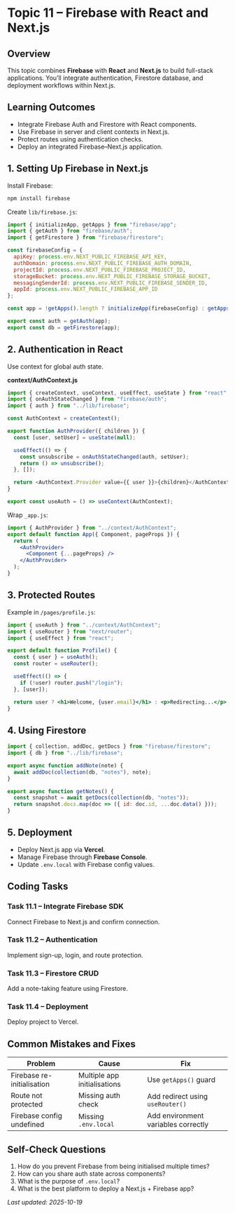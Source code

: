# Topic 11 – Firebase with React and Next.js

## Overview
This topic combines **Firebase** with **React** and **Next.js** to build full-stack applications. You’ll integrate authentication, Firestore database, and deployment workflows within Next.js.

## Learning Outcomes
- Integrate Firebase Auth and Firestore with React components.
- Use Firebase in server and client contexts in Next.js.
- Protect routes using authentication checks.
- Deploy an integrated Firebase–Next.js application.

## 1. Setting Up Firebase in Next.js
Install Firebase:
```bash
npm install firebase
```

Create `lib/firebase.js`:
```js
import { initializeApp, getApps } from "firebase/app";
import { getAuth } from "firebase/auth";
import { getFirestore } from "firebase/firestore";

const firebaseConfig = {
  apiKey: process.env.NEXT_PUBLIC_FIREBASE_API_KEY,
  authDomain: process.env.NEXT_PUBLIC_FIREBASE_AUTH_DOMAIN,
  projectId: process.env.NEXT_PUBLIC_FIREBASE_PROJECT_ID,
  storageBucket: process.env.NEXT_PUBLIC_FIREBASE_STORAGE_BUCKET,
  messagingSenderId: process.env.NEXT_PUBLIC_FIREBASE_SENDER_ID,
  appId: process.env.NEXT_PUBLIC_FIREBASE_APP_ID
};

const app = !getApps().length ? initializeApp(firebaseConfig) : getApps()[0];

export const auth = getAuth(app);
export const db = getFirestore(app);
```

## 2. Authentication in React
Use context for global auth state.

**context/AuthContext.js**
```js
import { createContext, useContext, useEffect, useState } from "react";
import { onAuthStateChanged } from "firebase/auth";
import { auth } from "../lib/firebase";

const AuthContext = createContext();

export function AuthProvider({ children }) {
  const [user, setUser] = useState(null);

  useEffect(() => {
    const unsubscribe = onAuthStateChanged(auth, setUser);
    return () => unsubscribe();
  }, []);

  return <AuthContext.Provider value={{ user }}>{children}</AuthContext.Provider>;
}

export const useAuth = () => useContext(AuthContext);
```

Wrap `_app.js`:
```jsx
import { AuthProvider } from "../context/AuthContext";
export default function App({ Component, pageProps }) {
  return (
    <AuthProvider>
      <Component {...pageProps} />
    </AuthProvider>
  );
}
```

## 3. Protected Routes
Example in `/pages/profile.js`:
```jsx
import { useAuth } from "../context/AuthContext";
import { useRouter } from "next/router";
import { useEffect } from "react";

export default function Profile() {
  const { user } = useAuth();
  const router = useRouter();

  useEffect(() => {
    if (!user) router.push("/login");
  }, [user]);

  return user ? <h1>Welcome, {user.email}</h1> : <p>Redirecting...</p>;
}
```

## 4. Using Firestore
```js
import { collection, addDoc, getDocs } from "firebase/firestore";
import { db } from "../lib/firebase";

export async function addNote(note) {
  await addDoc(collection(db, "notes"), note);
}

export async function getNotes() {
  const snapshot = await getDocs(collection(db, "notes"));
  return snapshot.docs.map(doc => ({ id: doc.id, ...doc.data() }));
}
```

## 5. Deployment
- Deploy Next.js app via **Vercel**.
- Manage Firebase through **Firebase Console**.
- Update `.env.local` with Firebase config values.

## Coding Tasks
### Task 11.1 – Integrate Firebase SDK
Connect Firebase to Next.js and confirm connection.
### Task 11.2 – Authentication
Implement sign-up, login, and route protection.
### Task 11.3 – Firestore CRUD
Add a note-taking feature using Firestore.
### Task 11.4 – Deployment
Deploy project to Vercel.

## Common Mistakes and Fixes
| Problem | Cause | Fix |
|----------|--------|-----|
| Firebase re-initialisation | Multiple app initialisations | Use `getApps()` guard |
| Route not protected | Missing auth check | Add redirect using `useRouter()` |
| Firebase config undefined | Missing `.env.local` | Add environment variables correctly |

## Self-Check Questions
1. How do you prevent Firebase from being initialised multiple times?
2. How can you share auth state across components?
3. What is the purpose of `.env.local`?
4. What is the best platform to deploy a Next.js + Firebase app?

_Last updated: 2025-10-19_
